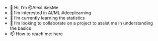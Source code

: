 - 👋 Hi, I’m @AlexLikesMe
- 👀 I’m interested in AI/ML #deeplearning
- 🌱 I’m currently learning the statistics
- 💞️ I’m looking to collaborate on a project to assist me in understanding the basics
- 📫 How to reach me: here

<!---
AlexLikesMe/AlexLikesMe is a ✨ special ✨ repository because its `README.md` (this file) appears on your GitHub profile.
You can click the Preview link to take a look at your changes.
--->
